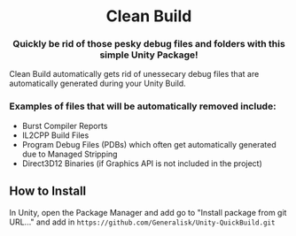 <div align="center">

  # Clean Build
  ### Quickly be rid of those pesky debug files and folders with this simple Unity Package!
</div>

Clean Build automatically gets rid of unessecary debug files that are automatically generated during your Unity Build.

### Examples of files that will be automatically removed include:
- Burst Compiler Reports
- IL2CPP Build Files
- Program Debug Files (PDBs) which often get automatically generated due to Managed Stripping
- Direct3D12 Binaries (if Graphics API is not included in the project)

## How to Install
In Unity, open the Package Manager and add go to "Install package from git URL..." and add in `https://github.com/Generalisk/Unity-QuickBuild.git`
